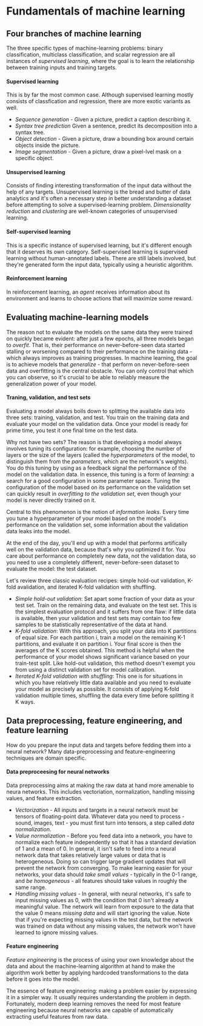 # Fundamentals of machine learning

## Four branches of machine learning
The three specific types of machine-learning problems: binary classification, multiclass classification, and scalar regression are all instances of *supervised learning*,
where the goal is to learn the relationship between training inputs and training targets.

#### Supervised learning
This is by far the most common case. Although supervised learning mostly consists of classfication and regression, there are more exotic variants as well.
* *Sequence generation* - Given a picture, predict a caption describing it.
* *Syntax tree prediction* Given a sentence, predict its decomposition into a syntax tree.
* *Object detection* - Given a picture, draw a bounding box around certain objects inside the picture.
* *Image segmentation* - Given a picture, draw a pixel-lvel mask on a specific object.
#### Unsupervised learning
Consists of finding interesting transformation of the input data without the help of any targets. Unsupervised learning is the bread and butter of data analytics and it's
often a necessary step in better understanding a dataset before attempting to solve a supervised-learning problem. *Dimensionality reduction* and *clustering* are
well-known categories of unsupervised learning.
#### Self-supervised learning
This is a specific instance of supervised learning, but it's different enough that it deserves its own category. Self-supervised learning is supervised learning without
human-annotated labels. There are still labels involved, but they're generated form the input data, typically using a heuristic algorithm.
#### Reinforcement learning
In reinforcement learning, an *agent* receives information about its environment and learns to choose actions that will maximize some reward.

## Evaluating machine-learning models
The reason not to evaluate the models on the same data they were trained on quickly became evident: after just a few epochs, all three models began to *overfit*. That is,
their performance on never-before-seen data started stalling or worsening compared to their performance on the training data - which always improves as training
progresses.
In machine learning, the goal is to achieve models that *generalize* - that perform on never-before-seen data and overfitting is the central obstacle. You can only control
that which you can observe, so it's crucial to be able to reliably measure the generalization power of your model.
#### Traning, validation, and test sets
Evaluating a model always boils down to splitting the available data into three sets: training, validation, and test. You train on the training data and evaluate your model
on the validation data. Once your model is ready for prime time, you test it one final time on the test data.

Why not have two sets? The reason is that developing a model always involves tuning its configuration: for example, choosing the number of layers or the size of the layers
(called the *hyperparameters* of the model, to distinguish them from the *parameters*, which are the network's weights). You do this tuning by using as a feedback signal
the performance of the model on the validation data. In essence, this tuning is a form of *learning*: a search for a good configuration in some parameter space. Tuning the
configuration of the model based on its performance on the validation set can quickly result in *overfitting to the validation set*, even though your model is never directly
trained on it.

Central to this phenomenon is the notion of *information leaks*. Every time you tune a hyperparameter of your model based on the model's performance on the validation set,
some information about the validation data leaks into the model.

At the end of the day, you'll end up with a model that performs artifically well on the validation data, because that's why you optimized it for. You care about performance
on completely new data, not the validation data, so you need to use a completely different, never-before-seen dataset to evaluate the model: the test dataset.

Let's review three classic  evaluation recipes: simple hold-out validation, K-fold avalidation, and iterated K-fold validation with shuffling.
* *Simple hold-out validation*: Set apart some fraction of your data as your test set. Train on the remaining data, and evaluate on the test set. This is the simplest
evaluation protocol and it suffers from one flaw: if little data is available, then your validation and test sets may contain too few samples to be statistically
representative of the data at hand.
* *K-fold validation*: With this approach, you split your data into K partitions of equal size. For each partition i, train a model on the remaining K-1 partitions, and
evaluate it on partition i. Your final score is then the averages of the K scores obtained. This method is helpful when the performance of your model shows significant
variance based on your train-test split. Like hold-out validation, this method doesn't exempt you from using a distinct validation set for model calibration.
* *Iterated K-fold validation with shuffling*: This one is for situations in which you have relatively little data available and you need to evaluate your model as
precisely as possible. It consists of applying K-fold validation multiple times, shuffling the data every time before splitting it K ways.
## Data preprocessing, feature engineering, and feature learning
How do you prepare the input data and targets before fedding them into a neural network? Many data-preprocessing and feature-engineering techniques are domain specific.
#### Data preproceesing for neural networks
Data preprocessing aims at making the raw data at hand more amenable to neura networks. This includes vectoriation, normalization, handling missing values, and feature
extraction.
* *Vectorization* - All inputs and targets in a neural network must be tensors of floating-point data. Whatever data you need to process - sound, images, text - you must
first turn into tensors, a step called *data normalization*.
* *Value normalization* - Before you feed data into a network, you have to normalize each feature independently so that it has a standard deviation of 1 and a mean of 0.
In general, it isn't safe to feed into a neural network data that takes relatively large values or data that is heterogeneous. Doing so can trigger large gradient updates
that will prevent the network from converging. To make learning easier for your networks, your data should *take small values* - typically in the 0-1 range, and *be
homogeneous* - all features should take values in roughly the same range.
* *Handling missing values* - In general, with neural networks, it's safe to input missing values as 0, with the condition that 0 isn't already a meaningful value. The
network will learn from exposure to the data that the value 0 means *missing data* and will start ignoring the value. Note that if you're expecting missing values in the
test data, but the network was trained on data without any missing values, the network won't have learned to ignore missing values.
#### Feature engineering
*Feature engineering* is the process of using your own knowledge about the data and about the machine-learning algorithm at hand to make the algorithm work better by
applying hardcoded transformations to the data before it goes into the model.

The essence of feature engineering: making a problem easier by expressing it in a simpler way. It usually requires understanding the problem in depth. Fortunately, modern
deep learning removes the need for most feature engineering because neural networks are capable of automatically extracting useful features from raw data.
